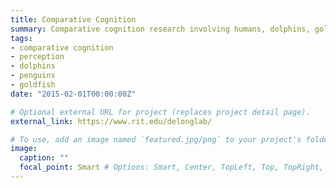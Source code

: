 ```yaml
---
title: Comparative Cognition
summary: Comparative cognition research involving humans, dolphins, goldfish, penguins, and river otters.
tags:
- comparative cognition
- perception
- dolphins
- penguins
- goldfish
date: "2015-02-01T00:00:00Z"

# Optional external URL for project (replaces project detail page).
external_link: https://www.rit.edu/delonglab/

# To use, add an image named `featured.jpg/png` to your project's folder.
image:
  caption: ""
  focal_point: Smart # Options: Smart, Center, TopLeft, Top, TopRight, Left, Right, BottomLeft, Bottom, BottomRight
---
```

